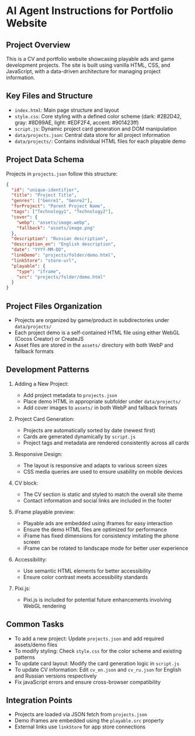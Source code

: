 # AI Agent Instructions for Portfolio Website

## Project Overview
This is a CV and portfolio website showcasing playable ads and game development projects. The site is built using vanilla HTML, CSS, and JavaScript, with a data-driven architecture for managing project information.

## Key Files and Structure
- `index.html`: Main page structure and layout
- `style.css`: Core styling with a defined color scheme (dark: #2B2D42, gray: #8D99AE, light: #EDF2F4, accent: #901423ff)
- `script.js`: Dynamic project card generation and DOM manipulation
- `data/projects.json`: Central data store for all project information
- `data/projects/`: Contains individual HTML files for each playable demo

## Project Data Schema
Projects in `projects.json` follow this structure:
```json
{
  "id": "unique-identifier",
  "title": "Project Title",
  "genres": ["Genre1", "Genre2"],
  "forProject": "Parent Project Name",
  "tags": ["Technology1", "Technology2"],
  "cover": {
    "webp": "assets/image.webp",
    "fallback": "assets/image.png"
  },
  "description": "Russian description",
  "description_en": "English description",
  "date": "YYYY-MM-DD",
  "linkDemo": "projects/folder/demo.html",
  "linkStore": "store-url",
  "playable": {
    "type": "iframe",
    "src": "projects/folder/demo.html"
  }
}
```

## Project Files Organization
- Projects are organized by game/product in subdirectories under `data/projects/`
- Each project demo is a self-contained HTML file using either WebGL (Cocos Creator) or CreateJS
- Asset files are stored in the `assets/` directory with both WebP and fallback formats

## Development Patterns
1. Adding a New Project:
   - Add project metadata to `projects.json`
   - Place demo HTML in appropriate subfolder under `data/projects/`
   - Add cover images to `assets/` in both WebP and fallback formats

2. Project Card Generation:
   - Projects are automatically sorted by date (newest first)
   - Cards are generated dynamically by `script.js`
   - Project tags and metadata are rendered consistently across all cards

3. Responsive Design:
    - The layout is responsive and adapts to various screen sizes
    - CSS media queries are used to ensure usability on mobile devices

4. CV block:
    - The CV section is static and styled to match the overall site theme
    - Contact information and social links are included in the footer

5. iFrame playable preview:
    - Playable ads are embedded using iframes for easy interaction
    - Ensure the demo HTML files are optimized for performance
    - iFrame has fixed dimensions for consistency imitating the phone screen
    - iFrame can be rotated to landscape mode for better user experience

6. Accessibility:
    - Use semantic HTML elements for better accessibility
    - Ensure color contrast meets accessibility standards

7. Pixi.js:
    - Pixi.js is included for potential future enhancements involving WebGL rendering

## Common Tasks
- To add a new project: Update `projects.json` and add required assets/demo files
- To modify styling: Check `style.css` for the color scheme and existing patterns
- To update card layout: Modify the card generation logic in `script.js`
- To update CV information: Edit `cv_en.json` and `cv_ru.json` for English and Russian versions respectively
- Fix javaScript errors and ensure cross-browser compatibility

## Integration Points
- Projects are loaded via JSON fetch from `projects.json`
- Demo iframes are embedded using the `playable.src` property
- External links use `linkStore` for app store connections